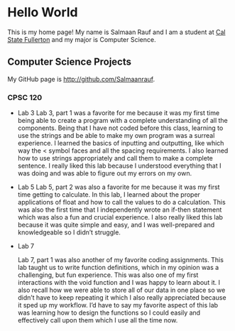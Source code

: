 # Hello World

This is my home page! My name is Salmaan Rauf and I am a student at [Cal State Fullerton](http://www.fullerton.edu/) and my major is Computer Science.

## Computer Science Projects

My GitHub page is http://github.com/Salmaanrauf.

### CPSC 120
* Lab 3
    Lab 3, part 1 was a favorite for me because it was my first time being able to create a program with a complete understanding of all the components. Being that I have not coded before this class, learning to use the strings and be able to make my own program was a surreal experience. I learned the basics of inputting and outputting, like which way the < symbol faces and all the spacing requirements. I also learned how to use strings appropriately and call them to make a complete sentence. I really liked this lab because I understood everything that I was doing and was able to figure out my errors on my own.

* Lab 5
    Lab 5, part 2 was also a favorite for me because it was my first time getting to calculate. In this lab, I learned about the proper applications of float and how to call the values to do a calculation. This was also the first time that I independently wrote an if-then statement which was also a fun and crucial experience. I also really liked this lab because it was quite simple and easy, and I was well-prepared and knowledgeable so I didn’t struggle.
  
* Lab 7

    Lab 7, part 1 was also another of my favorite coding assignments. This lab taught us to write function definitions, which in my opinion was a challenging, but fun experience. This was also one of my first interactions with the void function and I was happy to learn about it. I also recall how we were able to store all of our data in one place so we didn’t have to keep repeating it which I also really appreciated because it sped up my workflow. I’d have to say my favorite aspect of this lab was learning how to design the functions so I could easily and effectively call upon them which I use all the time now.